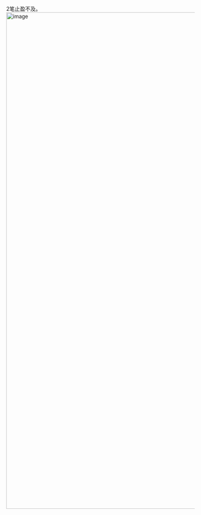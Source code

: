 2笔止盈不及。  
<img width="2596" height="1322" alt="image" src="https://github.com/user-attachments/assets/599d3bc5-fd3a-40ff-85c1-8991678f4947" />
